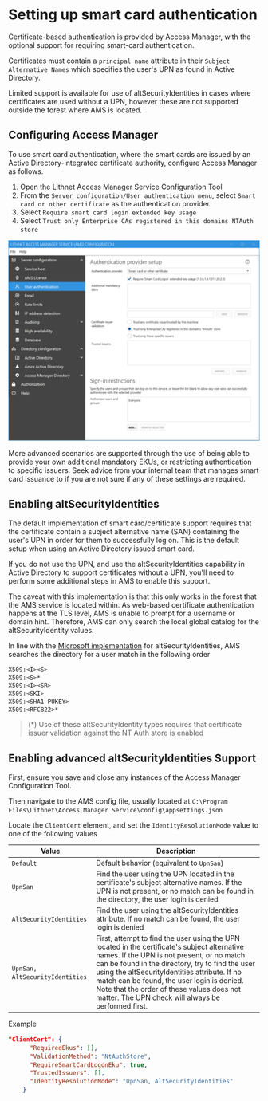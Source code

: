 # Setting up smart card authentication
Certificate-based authentication is provided by Access Manager, with the optional support for requiring smart-card authentication.

Certificates must contain a `principal name` attribute in their `Subject Alternative Names` which specifies the user's UPN as found in Active Directory.

Limited support is available for use of altSecurityIdentities in cases where certificates are used without a UPN, however these are not supported outside the forest where AMS is located.

## Configuring Access Manager
To use smart card authentication, where the smart cards are issued by an Active Directory-integrated certificate authority, configure Access Manager as follows.
1. Open the Lithnet Access Manager Service Configuration Tool
2. From the `Server configuration/User authentication menu`, select `Smart card or other certificate` as the authentication provider
3. Select `Require smart card login extended key usage`
4. Select `Trust only Enterprise CAs registered in this domains NTAuth store`

<img src="../images/ui-page-authentication-smartcard.png" alt="authentication_smartcard" width="1000px">

More advanced scenarios are supported through the use of being able to provide your own additional mandatory EKUs, or restricting authentication to specific issuers. Seek advice from your internal team that manages smart card issuance to if you are not sure if any of these settings are required.

## Enabling altSecurityIdentities
The default implementation of smart card/certificate support requires that the certificate contain a subject alternative name (SAN) containing the user's UPN in order for them to successfully log on. This is the default setup when using an Active Directory issued smart card.

If you do not use the UPN, and use the altSecurityIdentities capability in Active Directory to support certificates without a UPN, you'll need to perform some additional steps in AMS to enable this support.

The caveat with this implementation is that this only works in the forest that the AMS service is located within. As web-based certificate authentication happens at the TLS level, AMS is unable to prompt for a username or domain hint. Therefore, AMS can only search the local global catalog for the altSecurityIdentity values.

In line with the [Microsoft implementation](https://docs.microsoft.com/en-us/windows/security/identity-protection/smart-cards/smart-card-certificate-requirements-and-enumeration) for altSecurityIdentities, AMS searches the directory for a user match in the following order
```
X509:<I><S>
X509:<S>*
X509:<I><SR>
X509:<SKI>
X509:<SHA1-PUKEY>
X509:<RFC822>*
```
> (*) Use of these altSecurityIdentity types requires that certificate issuer validation against the NT Auth store is enabled

## Enabling advanced altSecurityIdentities Support
First, ensure you save and close any instances of the Access Manager Configuration Tool.

Then navigate to the AMS config file, usually located at `C:\Program Files\Lithnet\Access Manager Service\config\appsettings.json`

Locate the `ClientCert` element, and set the `IdentityResolutionMode` value to one of the following values

| Value | Description |
| --- | --- |
| `Default` | Default behavior (equivalent to `UpnSan`) |
| `UpnSan` | Find the user using the UPN located in the certificate's subject alternative names. If the UPN is not present, or no match can be found in the directory, the user login is denied |
| `AltSecurityIdentities` | Find the user using the altSecurityIdentities attribute. If no match can be found, the user login is denied |
| `UpnSan, AltSecurityIdentities` | First, attempt to find the user using the UPN located in the certificate's subject alternative names. If the UPN is not present, or no match can be found in the directory, try to find the user using the altSecurityIdentities attribute. If no match can be found, the user login is denied. Note that the order of these values does not matter. The UPN check will always be performed first.

Example
```json
"ClientCert": {
      "RequiredEkus": [],
      "ValidationMethod": "NtAuthStore",
      "RequireSmartCardLogonEku": true,
      "TrustedIssuers": [],
      "IdentityResolutionMode": "UpnSan, AltSecurityIdentities"
    }
```